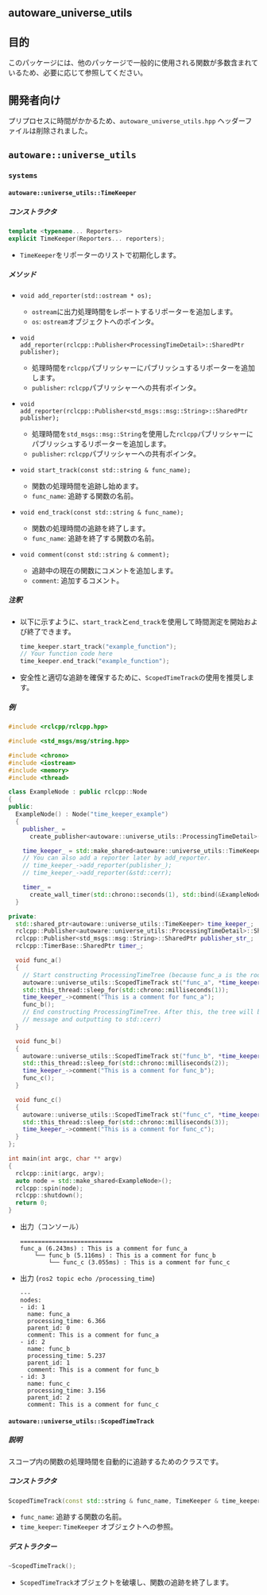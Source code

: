 ## autoware_universe_utils

## 目的

このパッケージには、他のパッケージで一般的に使用される関数が多数含まれているため、必要に応じて参照してください。

## 開発者向け

プリプロセスに時間がかかるため、`autoware_universe_utils.hpp` ヘッダーファイルは削除されました。

## `autoware::universe_utils`

### `systems`

#### `autoware::universe_utils::TimeKeeper`

##### コンストラクタ

```cpp
template <typename... Reporters>
explicit TimeKeeper(Reporters... reporters);
```

- `TimeKeeper`をリポーターのリストで初期化します。

##### メソッド

- `void add_reporter(std::ostream * os);`

  - `ostream`に出力処理時間をレポートするリポーターを追加します。
  - `os`: `ostream`オブジェクトへのポインタ。

- `void add_reporter(rclcpp::Publisher<ProcessingTimeDetail>::SharedPtr publisher);`

  - 処理時間を`rclcpp`パブリッシャーにパブリッシュするリポーターを追加します。
  - `publisher`: `rclcpp`パブリッシャーへの共有ポインタ。

- `void add_reporter(rclcpp::Publisher<std_msgs::msg::String>::SharedPtr publisher);`

  - 処理時間を`std_msgs::msg::String`を使用した`rclcpp`パブリッシャーにパブリッシュするリポーターを追加します。
  - `publisher`: `rclcpp`パブリッシャーへの共有ポインタ。

- `void start_track(const std::string & func_name);`

  - 関数の処理時間を追跡し始めます。
  - `func_name`: 追跡する関数の名前。

- `void end_track(const std::string & func_name);`

  - 関数の処理時間の追跡を終了します。
  - `func_name`: 追跡を終了する関数の名前。

- `void comment(const std::string & comment);`
  - 追跡中の現在の関数にコメントを追加します。
  - `comment`: 追加するコメント。

##### 注釈

- 以下に示すように、`start_track`と`end_track`を使用して時間測定を開始および終了できます。

  ```cpp
  time_keeper.start_track("example_function");
  // Your function code here
  time_keeper.end_track("example_function");
  ```

- 安全性と適切な追跡を確保するために、`ScopedTimeTrack`の使用を推奨します。

##### 例

```cpp
#include <rclcpp/rclcpp.hpp>

#include <std_msgs/msg/string.hpp>

#include <chrono>
#include <iostream>
#include <memory>
#include <thread>

class ExampleNode : public rclcpp::Node
{
public:
  ExampleNode() : Node("time_keeper_example")
  {
    publisher_ =
      create_publisher<autoware::universe_utils::ProcessingTimeDetail>("processing_time", 1);

    time_keeper_ = std::make_shared<autoware::universe_utils::TimeKeeper>(publisher_, &std::cerr);
    // You can also add a reporter later by add_reporter.
    // time_keeper_->add_reporter(publisher_);
    // time_keeper_->add_reporter(&std::cerr);

    timer_ =
      create_wall_timer(std::chrono::seconds(1), std::bind(&ExampleNode::func_a, this));
  }

private:
  std::shared_ptr<autoware::universe_utils::TimeKeeper> time_keeper_;
  rclcpp::Publisher<autoware::universe_utils::ProcessingTimeDetail>::SharedPtr publisher_;
  rclcpp::Publisher<std_msgs::msg::String>::SharedPtr publisher_str_;
  rclcpp::TimerBase::SharedPtr timer_;

  void func_a()
  {
    // Start constructing ProcessingTimeTree (because func_a is the root function)
    autoware::universe_utils::ScopedTimeTrack st("func_a", *time_keeper_);
    std::this_thread::sleep_for(std::chrono::milliseconds(1));
    time_keeper_->comment("This is a comment for func_a");
    func_b();
    // End constructing ProcessingTimeTree. After this, the tree will be reported (publishing
    // message and outputting to std::cerr)
  }

  void func_b()
  {
    autoware::universe_utils::ScopedTimeTrack st("func_b", *time_keeper_);
    std::this_thread::sleep_for(std::chrono::milliseconds(2));
    time_keeper_->comment("This is a comment for func_b");
    func_c();
  }

  void func_c()
  {
    autoware::universe_utils::ScopedTimeTrack st("func_c", *time_keeper_);
    std::this_thread::sleep_for(std::chrono::milliseconds(3));
    time_keeper_->comment("This is a comment for func_c");
  }
};

int main(int argc, char ** argv)
{
  rclcpp::init(argc, argv);
  auto node = std::make_shared<ExampleNode>();
  rclcpp::spin(node);
  rclcpp::shutdown();
  return 0;
}
```

- 出力（コンソール）

  ```text
  ==========================
  func_a (6.243ms) : This is a comment for func_a
      └── func_b (5.116ms) : This is a comment for func_b
          └── func_c (3.055ms) : This is a comment for func_c
  ```

- 出力 (`ros2 topic echo /processing_time`)

  ```text
  ---
  nodes:
  - id: 1
    name: func_a
    processing_time: 6.366
    parent_id: 0
    comment: This is a comment for func_a
  - id: 2
    name: func_b
    processing_time: 5.237
    parent_id: 1
    comment: This is a comment for func_b
  - id: 3
    name: func_c
    processing_time: 3.156
    parent_id: 2
    comment: This is a comment for func_c
  ```

#### `autoware::universe_utils::ScopedTimeTrack`

##### 説明

スコープ内の関数の処理時間を自動的に追跡するためのクラスです。

##### コンストラクタ

```cpp
ScopedTimeTrack(const std::string & func_name, TimeKeeper & time_keeper);
```

- `func_name`: 追跡する関数の名前。
- `time_keeper`: `TimeKeeper` オブジェクトへの参照。

##### デストラクター

```cpp
~ScopedTimeTrack();
```

- `ScopedTimeTrack`オブジェクトを破壊し、関数の追跡を終了します。
